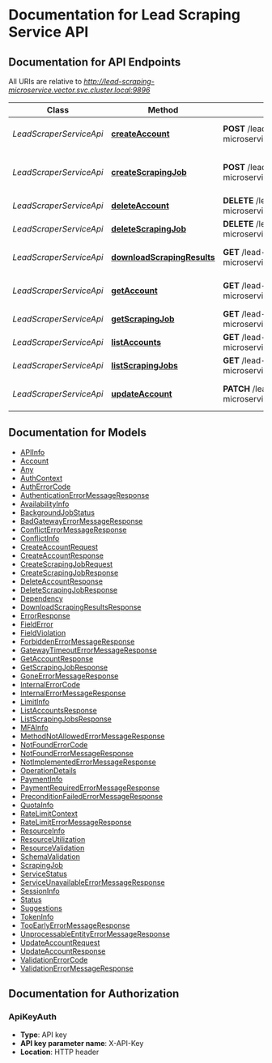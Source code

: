 # Documentation for Lead Scraping Service API

<a name="documentation-for-api-endpoints"></a>
## Documentation for API Endpoints

All URIs are relative to *http://lead-scraping-microservice.vector.svc.cluster.local:9896*

| Class | Method | HTTP request | Description |
|------------ | ------------- | ------------- | -------------|
| *LeadScraperServiceApi* | [**createAccount**](Apis/LeadScraperServiceApi.md#createaccount) | **POST** /lead-scraper-microservice/api/v1/accounts | Create a new account |
*LeadScraperServiceApi* | [**createScrapingJob**](Apis/LeadScraperServiceApi.md#createscrapingjob) | **POST** /lead-scraper-microservice/api/v1/jobs | Create a new job scraping task |
*LeadScraperServiceApi* | [**deleteAccount**](Apis/LeadScraperServiceApi.md#deleteaccount) | **DELETE** /lead-scraper-microservice/api/v1/accounts/{accountId} | Delete account |
*LeadScraperServiceApi* | [**deleteScrapingJob**](Apis/LeadScraperServiceApi.md#deletescrapingjob) | **DELETE** /lead-scraper-microservice/api/v1/jobs/{jobId} | Delete a specific job |
*LeadScraperServiceApi* | [**downloadScrapingResults**](Apis/LeadScraperServiceApi.md#downloadscrapingresults) | **GET** /lead-scraper-microservice/api/v1/jobs/{jobId}/download | Download job results as CSV |
*LeadScraperServiceApi* | [**getAccount**](Apis/LeadScraperServiceApi.md#getaccount) | **GET** /lead-scraper-microservice/api/v1/accounts/{accountId} | Get account details |
*LeadScraperServiceApi* | [**getScrapingJob**](Apis/LeadScraperServiceApi.md#getscrapingjob) | **GET** /lead-scraper-microservice/api/v1/jobs/{jobId} | Get a specific job |
*LeadScraperServiceApi* | [**listAccounts**](Apis/LeadScraperServiceApi.md#listaccounts) | **GET** /lead-scraper-microservice/api/v1/accounts | List accounts |
*LeadScraperServiceApi* | [**listScrapingJobs**](Apis/LeadScraperServiceApi.md#listscrapingjobs) | **GET** /lead-scraper-microservice/api/v1/jobs | Get all jobs |
*LeadScraperServiceApi* | [**updateAccount**](Apis/LeadScraperServiceApi.md#updateaccount) | **PATCH** /lead-scraper-microservice/api/v1/accounts | Update account details |


<a name="documentation-for-models"></a>
## Documentation for Models

 - [APIInfo](./Models/APIInfo.md)
 - [Account](./Models/Account.md)
 - [Any](./Models/Any.md)
 - [AuthContext](./Models/AuthContext.md)
 - [AuthErrorCode](./Models/AuthErrorCode.md)
 - [AuthenticationErrorMessageResponse](./Models/AuthenticationErrorMessageResponse.md)
 - [AvailabilityInfo](./Models/AvailabilityInfo.md)
 - [BackgroundJobStatus](./Models/BackgroundJobStatus.md)
 - [BadGatewayErrorMessageResponse](./Models/BadGatewayErrorMessageResponse.md)
 - [ConflictErrorMessageResponse](./Models/ConflictErrorMessageResponse.md)
 - [ConflictInfo](./Models/ConflictInfo.md)
 - [CreateAccountRequest](./Models/CreateAccountRequest.md)
 - [CreateAccountResponse](./Models/CreateAccountResponse.md)
 - [CreateScrapingJobRequest](./Models/CreateScrapingJobRequest.md)
 - [CreateScrapingJobResponse](./Models/CreateScrapingJobResponse.md)
 - [DeleteAccountResponse](./Models/DeleteAccountResponse.md)
 - [DeleteScrapingJobResponse](./Models/DeleteScrapingJobResponse.md)
 - [Dependency](./Models/Dependency.md)
 - [DownloadScrapingResultsResponse](./Models/DownloadScrapingResultsResponse.md)
 - [ErrorResponse](./Models/ErrorResponse.md)
 - [FieldError](./Models/FieldError.md)
 - [FieldViolation](./Models/FieldViolation.md)
 - [ForbiddenErrorMessageResponse](./Models/ForbiddenErrorMessageResponse.md)
 - [GatewayTimeoutErrorMessageResponse](./Models/GatewayTimeoutErrorMessageResponse.md)
 - [GetAccountResponse](./Models/GetAccountResponse.md)
 - [GetScrapingJobResponse](./Models/GetScrapingJobResponse.md)
 - [GoneErrorMessageResponse](./Models/GoneErrorMessageResponse.md)
 - [InternalErrorCode](./Models/InternalErrorCode.md)
 - [InternalErrorMessageResponse](./Models/InternalErrorMessageResponse.md)
 - [LimitInfo](./Models/LimitInfo.md)
 - [ListAccountsResponse](./Models/ListAccountsResponse.md)
 - [ListScrapingJobsResponse](./Models/ListScrapingJobsResponse.md)
 - [MFAInfo](./Models/MFAInfo.md)
 - [MethodNotAllowedErrorMessageResponse](./Models/MethodNotAllowedErrorMessageResponse.md)
 - [NotFoundErrorCode](./Models/NotFoundErrorCode.md)
 - [NotFoundErrorMessageResponse](./Models/NotFoundErrorMessageResponse.md)
 - [NotImplementedErrorMessageResponse](./Models/NotImplementedErrorMessageResponse.md)
 - [OperationDetails](./Models/OperationDetails.md)
 - [PaymentInfo](./Models/PaymentInfo.md)
 - [PaymentRequiredErrorMessageResponse](./Models/PaymentRequiredErrorMessageResponse.md)
 - [PreconditionFailedErrorMessageResponse](./Models/PreconditionFailedErrorMessageResponse.md)
 - [QuotaInfo](./Models/QuotaInfo.md)
 - [RateLimitContext](./Models/RateLimitContext.md)
 - [RateLimitErrorMessageResponse](./Models/RateLimitErrorMessageResponse.md)
 - [ResourceInfo](./Models/ResourceInfo.md)
 - [ResourceUtilization](./Models/ResourceUtilization.md)
 - [ResourceValidation](./Models/ResourceValidation.md)
 - [SchemaValidation](./Models/SchemaValidation.md)
 - [ScrapingJob](./Models/ScrapingJob.md)
 - [ServiceStatus](./Models/ServiceStatus.md)
 - [ServiceUnavailableErrorMessageResponse](./Models/ServiceUnavailableErrorMessageResponse.md)
 - [SessionInfo](./Models/SessionInfo.md)
 - [Status](./Models/Status.md)
 - [Suggestions](./Models/Suggestions.md)
 - [TokenInfo](./Models/TokenInfo.md)
 - [TooEarlyErrorMessageResponse](./Models/TooEarlyErrorMessageResponse.md)
 - [UnprocessableEntityErrorMessageResponse](./Models/UnprocessableEntityErrorMessageResponse.md)
 - [UpdateAccountRequest](./Models/UpdateAccountRequest.md)
 - [UpdateAccountResponse](./Models/UpdateAccountResponse.md)
 - [ValidationErrorCode](./Models/ValidationErrorCode.md)
 - [ValidationErrorMessageResponse](./Models/ValidationErrorMessageResponse.md)


<a name="documentation-for-authorization"></a>
## Documentation for Authorization

<a name="ApiKeyAuth"></a>
### ApiKeyAuth

- **Type**: API key
- **API key parameter name**: X-API-Key
- **Location**: HTTP header

